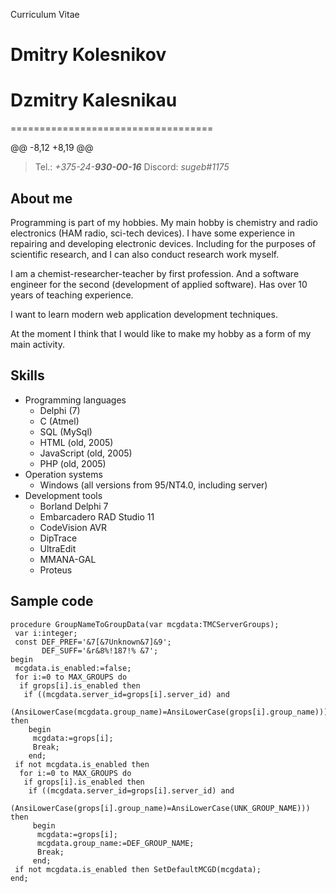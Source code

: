 Curriculum Vitae
# Dmitry Kolesnikov
# Dzmitry Kalesnikau
===================================


@@ -8,12 +8,19 @@
>Tel.: *+375-24-**930-00-16***
>Discord: *sugeb#1175*
## About me
Programming is part of my hobbies. My main hobby is chemistry and radio electronics (HAM radio, sci-tech devices). 
I have some experience in repairing and developing electronic devices. Including for the purposes of scientific research, and I can also conduct research work myself.

I am a chemist-researcher-teacher by first profession. And a software engineer for the second (development of applied software).
Has over 10 years of teaching experience.

I want to learn modern web application development techniques.

At the moment I think that I would like to make my hobby as a form of my main activity.

## Skills
* Programming languages
    + Delphi (7)
    + C (Atmel)
    + SQL (MySql)
    + HTML (old, 2005)
    + JavaScript (old, 2005)
    + PHP (old, 2005)
* Operation systems
    + Windows (all versions from 95/NT4.0, including server)
* Development tools
    + Borland Delphi 7
    + Embarcadero RAD Studio 11
    + CodeVision AVR
    + DipTrace
    + UltraEdit
    + MMANA-GAL
    + Proteus
    

## Sample code
```
procedure GroupNameToGroupData(var mcgdata:TMCServerGroups);
 var i:integer;
 const DEF_PREF='&7[&7Unknown&7]&9';
       DEF_SUFF='&r&8%!187!% &7';
begin
 mcgdata.is_enabled:=false;
 for i:=0 to MAX_GROUPS do
  if grops[i].is_enabled then
   if ((mcgdata.server_id=grops[i].server_id) and
    (AnsiLowerCase(mcgdata.group_name)=AnsiLowerCase(grops[i].group_name))) then
    begin
     mcgdata:=grops[i];
     Break;
    end;
 if not mcgdata.is_enabled then
  for i:=0 to MAX_GROUPS do
   if grops[i].is_enabled then
    if ((mcgdata.server_id=grops[i].server_id) and
    (AnsiLowerCase(grops[i].group_name)=AnsiLowerCase(UNK_GROUP_NAME))) then
     begin
      mcgdata:=grops[i];
      mcgdata.group_name:=DEF_GROUP_NAME;
      Break;
     end;
 if not mcgdata.is_enabled then SetDefaultMCGD(mcgdata);
end;
```


